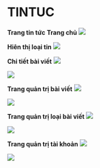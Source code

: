 # TINTUC
**Trang tin tức**
**Trang chủ** <img src="http://i.imgur.com/x6bmWIe.jpg">

**Hiên thị loại tin**
<img src="http://i.imgur.com/jnvmbXK.jpg">



**Chi tiết bài viết**
<img src="http://i.imgur.com/TVKBKnW.jpg">


<img src="http://i.imgur.com/9iGxOo0.jpg">



**Trang quản trị bài viết**
<img src="http://i.imgur.com/7lP8Jd8.jpg">


<img src="http://i.imgur.com/vqGOkgF.jpg">



**Trang quản trị loại bài viết**
<img src="http://i.imgur.com/hzQ3x5g.jpg">


<img src="http://i.imgur.com/iID3Rwp.jpg">




**Trang quản trị tài khoản**
<img src="http://i.imgur.com/T19JDeP.jpg">


<img src="http://i.imgur.com/OYdRG6A.jpg">
